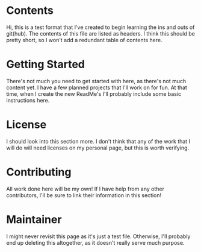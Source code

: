 # Contents

Hi, this is a test format that I've created to begin learning the ins and outs of git(hub). The contents of this file are listed as headers. I think this should be pretty short, so I won't add a redundant table of contents here. 
# Getting Started

There's not much you need to get started with here, as there's not much content yet. I have a few planned projects that I'll work on for fun. At that time, when I create the new ReadMe's I'll probably include some basic instructions here.
# License

I should look into this section more. I don't think that any of the work that I will do will need licenses on my personal page, but this is worth verifying. 
# Contributing

All work done here will be my own! If I have help from any other contributors, I'll be sure to link their information in this section!
# Maintainer

I might never revisit this page as it's just a test file. Otherwise, I'll probably end up deleting this altogether, as it doesn't really serve much purpose. 

